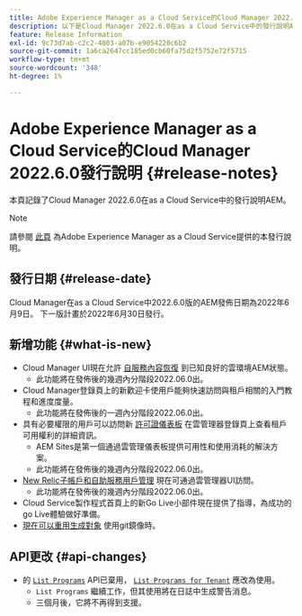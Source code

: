 ```yaml
---
title: Adobe Experience Manager as a Cloud Service的Cloud Manager 2022.6.0發行說明
description: 以下是Cloud Manager 2022.6.0在as a Cloud Service中的發行說明AEM。
feature: Release Information
exl-id: 9c73d7ab-c2c2-4803-a07b-e9054220c6b2
source-git-commit: 1a6ca2647cc185ed0cb60fa75d2f5752e72f5715
workflow-type: tm+mt
source-wordcount: '348'
ht-degree: 1%

---
```



# Adobe Experience Manager as a Cloud Service的Cloud Manager 2022.6.0發行說明 {#release-notes}

本頁記錄了Cloud Manager 2022.6.0在as a Cloud Service中的發行說明AEM。

>[!NOTE]
>
>請參閱 [此頁](/help/release-notes/release-notes-cloud/release-notes-current.md) 為Adobe Experience Manager as a Cloud Service提供的本發行說明。

## 發行日期 {#release-date}

Cloud Manager在as a Cloud Service中2022.6.0版的AEM發佈日期為2022年6月9日。 下一版計畫於2022年6月30日發行。

## 新增功能 {#what-is-new}

* Cloud Manager UI現在允許 [自服務內容恢復](/help/operations/backup.md) 到已知良好的雲環境AEM狀態。
   * 此功能將在發佈後的幾週內分階段2022.06.0出。
* Cloud Manager登錄頁上的新歡迎卡使用戶能夠快速訪問與租戶相關的入門教程和進度度量。
   * 此功能將在發佈後的一週內分階段2022.06.0出。
* 具有必要權限的用戶可以訪問新 [許可證儀表板](/help/implementing/cloud-manager/license-dashboard.md) 在雲管理器登錄頁上查看租戶可用權利的詳細資訊。
   * AEM Sites是第一個通過雲管理儀表板提供可用性和使用消耗的解決方案。
   * 此功能將在發佈後的幾週內分階段2022.06.0出。
* [New Relic子帳戶和自助服務用戶管理](/help/implementing/cloud-manager/user-access-new-relic.md) 現在可通過雲管理器UI訪問。
   * 此功能將在發佈後的幾週內分階段2022.06.0出。
* Cloud Service製作程式首頁上的新Go Live小部件現在提供了指導，為成功的go Live體驗做好準備。
* [現在可以重用生成對象](/help/implementing/cloud-manager/getting-access-to-aem-in-cloud/setting-up-project.md#build-artifact-reuse) 使用git鏡像時。

## API更改 {#api-changes}

* 的 [`List Programs`](https://developer.adobe.com/experience-cloud/cloud-manager/reference/api/#operation/getPrograms) API已棄用， [`List Programs for Tenant`](https://developer.adobe.com/experience-cloud/cloud-manager/reference/api/#operation/getProgramsForTenant) 應改為使用。
   * `List Programs` 繼續工作，但其使用將在日誌中生成警告消息。
   * 三個月後，它將不再得到支援。

